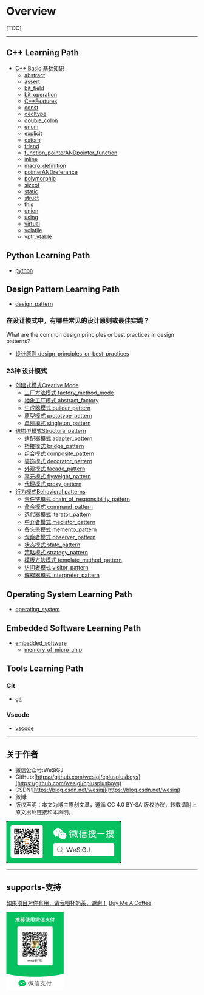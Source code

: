 # Overview

[TOC]

---

## C++ Learning Path

- [C++ Basic 基础知识](./C++/README.md)
  - [abstract](./C++/Basic/abstract/README.md)
  - [assert](./C++/Basic/assert/README.md)
  - [bit_field](./C++/Basic/bit_field/README.md)
  - [bit_operation](./C++/Basic/bit_operation/README.md)
  - [C++Features](./C++/Basic/C++Features/README.md)
  - [const](./C++/Basic/const/README.md)
  - [decltype](./C++/Basic/decltype/README.md)
  - [double_colon](./C++/Basic/double_colon/README.md)
  - [enum](./C++/Basic/enum/README.md)
  - [explicit](./C++/Basic/explicit/README.md)
  - [extern](./C++/Basic/extern/README.md)
  - [friend](./C++/Basic/friend/README.md)
  - [function_pointerANDpointer_function](./C++/Basic/function_pointerANDpointer_function/README.md)
  - [inline](./C++/Basic/inline/README.md)
  - [macro_definition](./C++/Basic/macro_definition/README.md)
  - [pointerANDreferance](./C++/Basic/pointerANDreferance/README.md)
  - [polymorphic](./C++/Basic/polymorphic/README.md)
  - [sizeof](./C++/Basic/sizeof/README.md)
  - [static](./C++/Basic/static/README.md)
  - [struct](./C++/Basic/struct/README.md)
  - [this](./C++/Basic/this/README.md)
  - [union](./C++/Basic/union/README.md)
  - [using](./C++/Basic/using/README.md)
  - [virtual](./C++/Basic/virtual/README.md)
  - [volatile](./C++/Basic/volatile/README.md)
  - [vptr_vtable](./C++/Basic/vptr_vtable/README.md)

## Python Learning Path

- [python](./python/README.md)

## Design Pattern Learning Path

- [design_pattern](./design_pattern/README.md)

### 在设计模式中，有哪些常见的设计原则或最佳实践？

What are the common design principles or best practices in design patterns?

- [设计原则 design_principles_or_best_practices](./design_principles_or_best_practices/README.md)

### 23种 设计模式

- [创建式模式Creative Mode](./design_pattern/creational_patterns/README.md)
  - [工厂方法模式 factory_method_mode](./design_pattern/creational_patterns/factory_method_mode/README.md)
  - [抽象工厂模式 abstract_factory](./design_pattern/creational_patterns/abstract_factory/README.md)
  - [生成器模式 builder_pattern](./design_pattern/creational_patterns/builder_pattern/README.md)
  - [原型模式 prototype_pattern](./design_pattern/creational_patterns/prototype_pattern/README.md)
  - [单例模式 singleton_pattern](./design_pattern/creational_patterns/singleton_pattern/README.md)
- [结构型模式Structural pattern](./design_pattern/structural_patterns/README.md)
  - [适配器模式 adapter_pattern](./design_pattern/structural_patterns/adapter_pattern/README.md)
  - [桥接模式 bridge_pattern](./design_pattern/structural_patterns/bridge_pattern/README.md)
  - [组合模式 composite_pattern](./design_pattern/structural_patterns/composite_pattern/README.md)
  - [装饰模式 decorator_pattern](./design_pattern/structural_patterns/decorator_pattern/README.md)
  - [外观模式 facade_pattern](./design_pattern/structural_patterns/facade_pattern/README.md)
  - [享元模式 flyweight_pattern](./design_pattern/structural_patterns/flyweight_pattern/README.md)
  - [代理模式 proxy_pattern](./design_pattern/structural_patterns/proxy_pattern/README.md)
- [行为模式Behavioral patterns](./design_pattern/behavioral_patterns/README.md)
  - [责任链模式 chain_of_responsibility_pattern](./design_pattern/behavioral_patterns/chain_of_responsibility_pattern/README.md)
  - [命令模式 command_pattern](./design_pattern/behavioral_patterns/command_pattern/README.md)
  - [选代器模式 iterator_pattern](./design_pattern/behavioral_patterns/iterator_pattern/README.md)
  - [中介者模式 mediator_pattern](./design_pattern/behavioral_patterns/mediator_pattern/README.md)
  - [备忘录模式 memento_pattern](./design_pattern/behavioral_patterns/memento_pattern/README.md)
  - [观察者模式 observer_pattern](./design_pattern/behavioral_patterns/observer_pattern/README.md)
  - [状态模式 state_pattern](./design_pattern/behavioral_patterns/state_pattern/README.md)
  - [策略模式 strategy_pattern](./design_pattern/behavioral_patterns/strategy_pattern/README.md)
  - [模板方法模式 template_method_pattern](./design_pattern/behavioral_patterns/template_method_pattern/README.md)
  - [访问者模式 visitor_pattern](./design_pattern/behavioral_patterns/visitor_pattern/README.md)
  - [解释器模式 interpreter_pattern](./design_pattern/behavioral_patterns/interpreter_pattern/README.md)

## Operating System Learning Path

- [operating_system](./operating_system/README.md)

## Embedded Software Learning Path

- [embedded_software](./embedded_software/README.md)
  - [memory_of_micro_chip](./embedded_software/memory_of_micro_chip/README.md)

## Tools Learning Path

### Git

- [git](./tools/git/README.md)

### Vscode

- [vscode](./tools/vscode/README.md)

---

## 关于作者

- 微信公众号:WeSiGJ
- GitHub:[https://github.com/wesigj/cplusplusboys](https://github.com/wesigj/cplusplusboys)
- CSDN:[https://blog.csdn.net/wesigj](https://blog.csdn.net/wesigj)
- 微博:
- 版权声明：本文为博主原创文章，遵循 CC 4.0 BY-SA 版权协议，转载请附上原文出处链接和本声明。

<img src=/./img/wechat.jpg width=60% />

---

## supports-支持

[如果项目对你有用，请我喝杯奶茶，谢谢！](/./img/wechat_supports.jpg)
[Buy Me A Coffee](/./img/wechat_supports.jpg)

<img src=/./img/wechat_supports.jpg width=30% />

